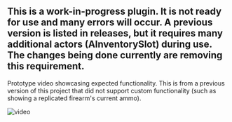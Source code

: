 This is a work-in-progress plugin. It is not ready for use and many errors will occur. A previous version is listed in releases, but it requires many additional actors (AInventorySlot) during use. The changes being done currently are removing this requirement.
---
Prototype video showcasing expected functionality. This is from a previous version of this project that did not support custom functionality (such as showing a replicated firearm's current ammo).


![video](https://github.com/user-attachments/assets/69f35c0e-dce5-4d58-b8bd-8a0e94560346)
